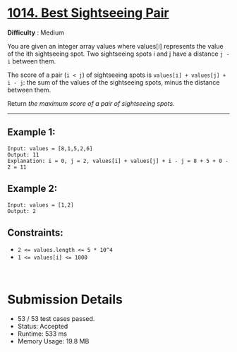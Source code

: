 # [1014. Best Sightseeing Pair](https://leetcode.com/problems/best-sightseeing-pair/)

**Difficulty** : Medium

You are given an integer array values where values[i] represents the value of the ith sightseeing spot. Two sightseeing spots i and j have a distance `j - i` between them.

The score of a pair (`i < j`) of sightseeing spots is `values[i] + values[j] + i - j`: the sum of the values of the sightseeing spots, minus the distance between them.

Return _the maximum score of a pair of sightseeing spots_.

---

## Example 1:

```
Input: values = [8,1,5,2,6]
Output: 11
Explanation: i = 0, j = 2, values[i] + values[j] + i - j = 8 + 5 + 0 - 2 = 11
```

## Example 2:

```
Input: values = [1,2]
Output: 2
```

## Constraints:

* `2 <= values.length <= 5 * 10^4`
* `1 <= values[i] <= 1000`

<br>

# Submission Details

* 53 / 53  test cases passed.
* Status: Accepted
* Runtime: 533 ms
* Memory Usage: 19.8 MB
